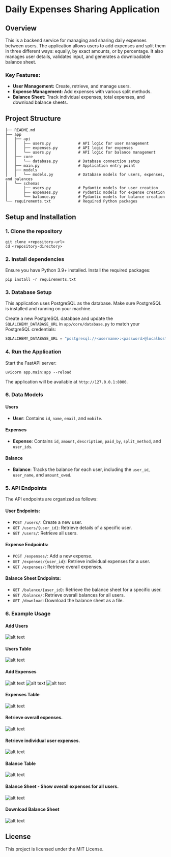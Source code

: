 
# Daily Expenses Sharing Application

## Overview
This is a backend service for managing and sharing daily expenses between users. The application allows users to add expenses and split them in three different ways: equally, by exact amounts, or by percentage. It also manages user details, validates input, and generates a downloadable balance sheet.

### Key Features:
- **User Management:** Create, retrieve, and manage users.
- **Expense Management:** Add expenses with various split methods.
- **Balance Sheet:** Track individual expenses, total expenses, and download balance sheets.

## Project Structure
```
├── README.md
├── app
│   ├── api
│   │   ├── users.py            # API logic for user management
│   │   ├── expenses.py         # API logic for expenses
│   │   └── users.py            # API logic for balance management
│   ├── core
│   │   └── database.py         # Database connection setup
│   ├── main.py                 # Application entry point
│   ├── models
│   │   └── models.py           # Database models for users, expenses, and balances
│   └── schemas
│       ├── users.py            # Pydantic models for user creation
│       ├── expenses.py         # Pydantic models for expense creation
│       └── balance.py          # Pydantic models for balance creation
└── requirements.txt            # Required Python packages
```

## Setup and Installation

### 1. Clone the repository
```
git clone <repository-url>
cd <repository-directory>
```

### 2. Install dependencies
Ensure you have Python 3.9+ installed. Install the required packages:
```
pip install -r requirements.txt
```

### 3. Database Setup
This application uses PostgreSQL as the database. Make sure PostgreSQL is installed and running on your machine.

Create a new PostgreSQL database and update the `SQLALCHEMY_DATABASE_URL` in `app/core/database.py` to match your PostgreSQL credentials:
```python
SQLALCHEMY_DATABASE_URL = "postgresql://<username>:<password>@localhost:5432/<database>"
```

### 4. Run the Application
Start the FastAPI server:
```
uvicorn app.main:app --reload
```

The application will be available at `http://127.0.0.1:8000`.

### 6. Data Models
#### Users
- **User**: Contains `id`, `name`, `email`, and `mobile`.

#### Expenses
- **Expense**: Contains `id`, `amount`, `description`, `paid_by`, `split_method`, and `user_ids`.

#### Balance
- **Balance**: Tracks the balance for each user, including the `user_id`, `user_name`, and `amount_owed`.

### 5. API Endpoints
The API endpoints are organized as follows:

#### User Endpoints:
- `POST /users/`: Create a new user.
- `GET /users/{user_id}`: Retrieve details of a specific user.
- `GET /users/`: Retrieve all users.

#### Expense Endpoints:
- `POST /expenses/`: Add a new expense.
- `GET /expenses/{user_id}`: Retrieve individual expenses for a user.
- `GET /expenses/`: Retrieve overall expenses.

#### Balance Sheet Endpoints:
- `GET /balance/{user_id}`: Retrieve the balance sheet for a specific user.
- `GET /balance/`: Retrieve overall balances for all users.
- `GET /download`: Download the balance sheet as a file.


### 6. Example Usage

#### Add Users
![alt text](<screenshots/Screenshot 2024-10-23 at 5.46.01 PM.png>)

#### Users Table
![alt text](<screenshots/Screenshot 2024-10-23 at 5.49.17 PM.png>)

#### Add Expenses
![alt text](<screenshots/Screenshot 2024-10-23 at 7.14.39 PM.png>)
![alt text](<screenshots/Screenshot 2024-10-23 at 6.39.26 PM.png>)
![alt text](<screenshots/Screenshot 2024-10-23 at 6.47.22 PM.png>)

#### Expenses Table
![alt text](<screenshots/Screenshot 2024-10-23 at 6.47.43 PM.png>)

#### Retrieve overall expenses.
![alt text](<screenshots/Screenshot 2024-10-23 at 7.24.43 PM.png>)

#### Retrieve individual user expenses.
![alt text](<screenshots/Screenshot 2024-10-23 at 7.23.06 PM.png>)

#### Balance Table
![alt text](<screenshots/Screenshot 2024-10-23 at 6.47.48 PM.png>)

#### Balance Sheet - Show overall expenses for all users.
![alt text](<screenshots/Screenshot 2024-10-23 at 7.28.37 PM.png>)

#### Download Balance Sheet
![alt text](<screenshots/Screenshot 2024-10-23 at 7.30.03 PM.png>)



<!-- ### 7. Data Validation
The application ensures the following:
- **User input validation**: Email and mobile numbers must be unique.
- **Split validation**: For percentage splits, the total must add up to 100%.

## Bonus Features
- **Error handling**: The application includes basic error handling.
- **Input validation**: Data is validated before being processed.
- **Downloadable balance sheets**: Users can download a detailed balance sheet.
  
### Potential Improvements:
- **Authentication and Authorization**: Secure the API with user authentication.
- **Performance Optimization**: Add caching for large datasets.
- **Testing**: Unit and integration tests can be added for better reliability. -->

## License
This project is licensed under the MIT License.

